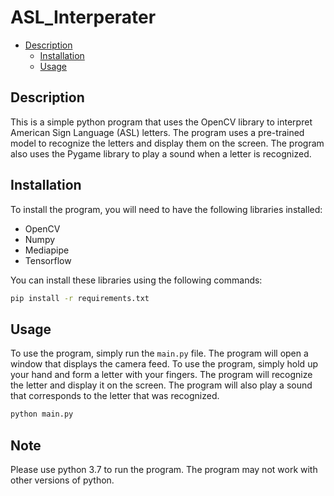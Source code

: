 # ASL_Interperater

- [Description](#description)
  - [Installation](#installation)
  - [Usage](#usage)

## Description

This is a simple python program that uses the OpenCV library to interpret American Sign Language (ASL) letters. The program uses a pre-trained model to recognize the letters and display them on the screen. The program also uses the Pygame library to play a sound when a letter is recognized.

## Installation

To install the program, you will need to have the following libraries installed:

- OpenCV
- Numpy
- Mediapipe
- Tensorflow

You can install these libraries using the following commands:

```bash
pip install -r requirements.txt
```

## Usage

To use the program, simply run the `main.py` file. The program will open a window that displays the camera feed. To use the program, simply hold up your hand and form a letter with your fingers. The program will recognize the letter and display it on the screen. The program will also play a sound that corresponds to the letter that was recognized.

```bash
python main.py
```

## Note

Please use python 3.7 to run the program. The program may not work with other versions of python.
